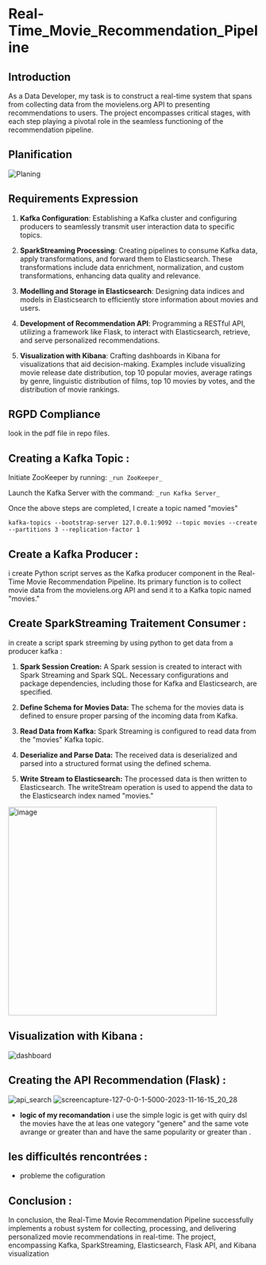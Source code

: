 # Real-Time_Movie_Recommendation_Pipeline

## Introduction
As a Data Developer, my task is to construct a real-time system that spans from collecting data from the movielens.org API to presenting recommendations to users. The project encompasses critical stages, with each step playing a pivotal role in the seamless functioning of the recommendation pipeline.

## Planification
![Planing](https://github.com/aminelfaquiri/Real-Time_Movie_Recommendation_Pipeline/assets/81482544/14e81881-50fc-41bb-98f4-5d410b43c406)

## Requirements Expression
1. **Kafka Configuration**:
Establishing a Kafka cluster and configuring producers to seamlessly transmit user interaction data to specific topics.

2. **SparkStreaming Processing**:
Creating pipelines to consume Kafka data, apply transformations, and forward them to Elasticsearch. These transformations include data enrichment, normalization, and custom transformations, enhancing data quality and relevance.

3. **Modelling and Storage in Elasticsearch**:
Designing data indices and models in Elasticsearch to efficiently store information about movies and users.

4. **Development of Recommendation API**:
Programming a RESTful API, utilizing a framework like Flask, to interact with Elasticsearch, retrieve, and serve personalized recommendations.

5. **Visualization with Kibana**:
Crafting dashboards in Kibana for visualizations that aid decision-making. Examples include visualizing movie release date distribution, top 10 popular movies, average ratings by genre, linguistic distribution of films, top 10 movies by votes, and the distribution of movie rankings.

## RGPD Compliance
look in the pdf file in repo files.

## Creating a Kafka Topic :
Initiate ZooKeeper by running: `_run ZooKeeper_`

Launch the Kafka Server with the command: `_run Kafka Server_`

Once the above steps are completed, I create a topic named "movies"

`kafka-topics --bootstrap-server 127.0.0.1:9092 --topic movies --create --partitions 3 --replication-factor 1`

## Create a Kafka Producer :
i create Python script serves as the Kafka producer component in the Real-Time Movie Recommendation Pipeline. Its primary function is to collect movie data from the movielens.org API and send it to a Kafka topic named "movies."

## Create SparkStreaming Traitement Consumer :
in create a script spark streeming by using python to get data from a producer kafka :
1. **Spark Session Creation:**
A Spark session is created to interact with Spark Streaming and Spark SQL. Necessary configurations and package dependencies, including those for Kafka and Elasticsearch, are specified.

3. **Define Schema for Movies Data:**
The schema for the movies data is defined to ensure proper parsing of the incoming data from Kafka.

5. **Read Data from Kafka:**
Spark Streaming is configured to read data from the "movies" Kafka topic.

7. **Deserialize and Parse Data:**
The received data is deserialized and parsed into a structured format using the defined schema.

9. **Write Stream to Elasticsearch:**
The processed data is then written to Elasticsearch. The writeStream operation is used to append the data to the Elasticsearch index named "movies."
<img width="420" alt="image" src="https://github.com/aminelfaquiri/Real-Time_Movie_Recommendation_Pipeline/assets/81482544/3f947aab-ab2b-4d94-97eb-7b9205208921">

## Visualization with Kibana :
![dashboard](https://github.com/aminelfaquiri/Real-Time_Movie_Recommendation_Pipeline/assets/81482544/a44b1a3a-f8a6-4a85-a8e7-5702e21297fc)

## Creating the API Recommendation (Flask) :
![api_search](https://github.com/aminelfaquiri/Real-Time_Movie_Recommendation_Pipeline/assets/81482544/9c98a5bd-9965-406e-9d68-ff35267f8b4b)
![screencapture-127-0-0-1-5000-2023-11-16-15_20_28](https://github.com/aminelfaquiri/Real-Time_Movie_Recommendation_Pipeline/assets/81482544/1018e595-660c-42ca-9649-799587c4d122)

* **logic of my recomandation**
i use the simple logic is get with quiry dsl the movies have the at leas one vategory "genere" and the same vote avrange or greater than and have the same popularity or greater than .

## les difficultés rencontrées :
* probleme the cofiguration

## Conclusion :
In conclusion, the Real-Time Movie Recommendation Pipeline successfully implements a robust system for collecting, processing, and delivering personalized movie recommendations in real-time. The project, encompassing Kafka, SparkStreaming, Elasticsearch, Flask API, and Kibana visualization
